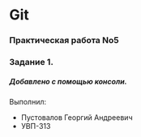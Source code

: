 # Git
### Практическая работа No5
### Задание 1.
##### Добавлено с помощью консоли.

Выполнил:
* Пустовалов Георгий Андреевич
* УВП-313
